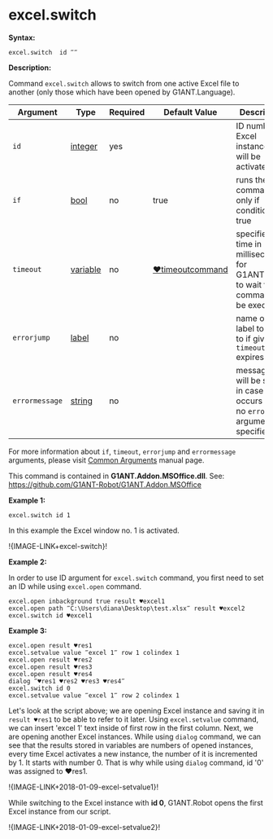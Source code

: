 # excel.switch

**Syntax:**

```G1ANT
excel.switch  id ‴‴  

```

**Description:**

Command `excel.switch` allows to switch from one active Excel file to another (only those which have been opened by G1ANT.Language).

| Argument | Type | Required | Default Value | Description |
| -------- | ---- | -------- | ------------- | ----------- |
|`id`| [integer](https://github.com/G1ANT-Robot/G1ANT.Manual/blob/master/G1ANT-Language/Structures/bool.md) | yes |  |  ID number of Excel instance that will be activated |
|`if`| [bool](https://github.com/G1ANT-Robot/G1ANT.Manual/blob/master/G1ANT-Language/Structures/bool.md) | no | true | runs the command only if condition is true |
|`timeout`| [variable](https://github.com/G1ANT-Robot/G1ANT.Manual/blob/master/G1ANT-Language/Special-Characters/variable.md) | no | [♥timeoutcommand](https://github.com/G1ANT-Robot/G1ANT.Manual/blob/master/G1ANT-Language/Variables/Special-Variables.md)  | specifies time in milliseconds for G1ANT.Robot to wait for the command to be executed |
|`errorjump` | [label](https://github.com/G1ANT-Robot/G1ANT.Manual/blob/master/G1ANT-Language/Structures/bool.md) | no | | name of the label to jump to if given `timeout` expires |
|`errormessage`| [string](https://github.com/G1ANT-Robot/G1ANT.Manual/blob/master/G1ANT-Language/Structures/bool.md) | no |  | message that will be shown in case error occurs and no `errorjump` argument is specified |

For more information about `if`, `timeout`, `errorjump` and `errormessage` arguments, please visit [Common Arguments](https://github.com/G1ANT-Robot/G1ANT.Manual/blob/master/G1ANT-Language/Common-Arguments.md)  manual page.

This command is contained in **G1ANT.Addon.MSOffice.dll**.
See: https://github.com/G1ANT-Robot/G1ANT.Addon.MSOffice

**Example 1:**

```G1ANT
excel.switch id 1

```

In this example the Excel window no. 1 is activated.

!{IMAGE-LINK+excel-switch}! 

**Example 2:**

In order to use ID argument for `excel.switch` command, you first need to set an ID while using `excel.open` command.

```G1ANT
excel.open inbackground true result ♥excel1
excel.open path ‴C:\Users\diana\Desktop\test.xlsx‴ result ♥excel2
excel.switch id ♥excel1 

```

**Example 3:**

```G1ANT
excel.open result ♥res1
excel.setvalue value ‴excel 1‴ row 1 colindex 1
excel.open result ♥res2
excel.open result ♥res3
excel.open result ♥res4
dialog ‴♥res1 ♥res2 ♥res3 ♥res4‴
excel.switch id 0
excel.setvalue value ‴excel 1‴ row 2 colindex 1 

```


Let's look at the script above; we are opening Excel instance and saving it in `result ♥res1` to be able to refer to it later. Using `excel.setvalue` command, we can insert 'excel 1' text inside of first row in the first column. Next, we are opening another Excel instances. While using `dialog` command, we can see that the results stored in variables are numbers of opened instances, every time Excel activates a new instance, the number of it is incremented by 1. It starts with number 0. That is why while using `dialog` command, id '0' was assigned to ♥res1.

!{IMAGE-LINK+2018-01-09-excel-setvalue1}! 

While switching to the Excel instance with **id 0**, G1ANT.Robot opens the first Excel instance from our script.

!{IMAGE-LINK+2018-01-09-excel-setvalue2}!